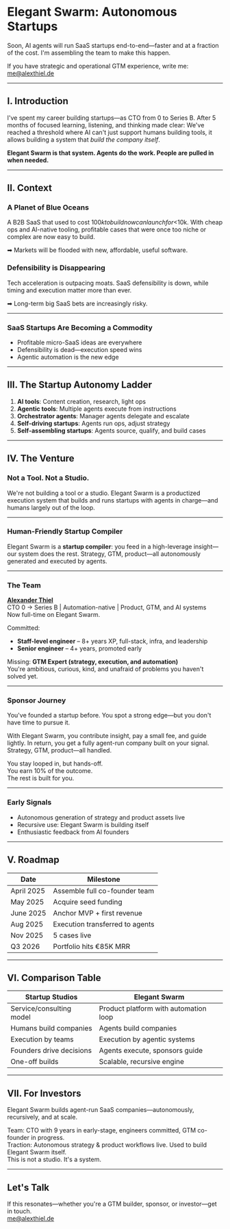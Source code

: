 # Elegant Swarm: Autonomous Startups

Soon, AI agents will run SaaS startups end-to-end—faster and at a fraction of the cost. I'm assembling the team to make this happen.

If you have strategic and operational GTM experience, write me: [me@alexthiel.de](mailto:me@alexthiel.de)

---

## I. Introduction

I've spent my career building startups—as CTO from 0 to Series B. After 5 months of focused learning, listening, and thinking made clear: We've reached a threshold where AI can't just support humans building tools, it allows building a system that *build the company itself*.

**Elegant Swarm is that system. Agents do the work. People are pulled in when needed.**

---

## II. Context

### A Planet of Blue Oceans
A B2B SaaS that used to cost $100k to build now can launch for <$10k. With cheap ops and AI-native tooling, profitable cases that were once too niche or complex are now easy to build.

➡ Markets will be flooded with new, affordable, useful software.

### Defensibility is Disappearing
Tech acceleration is outpacing moats. SaaS defensibility is down, while timing and execution matter more than ever.

➡ Long-term big SaaS bets are increasingly risky.

---

### SaaS Startups Are Becoming a Commodity

- Profitable micro-SaaS ideas are everywhere  
- Defensibility is dead—execution speed wins  
- Agentic automation is the new edge  

---

## III. The Startup Autonomy Ladder

1. **AI tools**: Content creation, research, light ops  
2. **Agentic tools**: Multiple agents execute from instructions  
3. **Orchestrator agents**: Manager agents delegate and escalate  
4. **Self-driving startups**: Agents run ops, adjust strategy  
5. **Self-assembling startups**: Agents source, qualify, and build cases

---

## IV. The Venture

### Not a Tool. Not a Studio.

We're not building a tool or a studio. Elegant Swarm is a productized execution system that builds and runs startups with agents in charge—and humans largely out of the loop.

---

### Human-Friendly Startup Compiler

Elegant Swarm is a **startup compiler**: you feed in a high-leverage insight—our system does the rest. Strategy, GTM, product—all autonomously generated and executed by agents.

---

### The Team

**[Alexander Thiel](https://www.linkedin.com/in/reasn/)**  
CTO 0 → Series B | Automation-native | Product, GTM, and AI systems  
Now full-time on Elegant Swarm. 

Committed:
- **Staff-level engineer** – 8+ years XP, full-stack, infra, and leadership
- **Senior engineer** – 4+ years, promoted early

Missing: **GTM Expert (strategy, execution, and automation)**  
You're ambitious, curious, kind, and unafraid of problems you haven't solved yet.

---

### Sponsor Journey

You've founded a startup before. You spot a strong edge—but you don't have time to pursue it.

With Elegant Swarm, you contribute insight, pay a small fee, and guide lightly. In return, you get a fully agent-run company built on your signal. Strategy, GTM, product—all handled.

You stay looped in, but hands-off.  
You earn 10% of the outcome.  
The rest is built for you.

---

### Early Signals

- Autonomous generation of strategy and product assets live
- Recursive use: Elegant Swarm is building itself
- Enthusiastic feedback from AI founders

---

## V. Roadmap

| Date           | Milestone                           |
|----------------|-------------------------------------|
| April 2025     | Assemble full co-founder team       |
| May 2025       | Acquire seed funding                |
| June 2025      | Anchor MVP + first revenue          |
| Aug 2025       | Execution transferred to agents     |
| Nov 2025       | 5 cases live                        |
| Q3 2026        | Portfolio hits €85K MRR             |

---

## VI. Comparison Table

| **Startup Studios**       | **Elegant Swarm**                      |
|---------------------------|----------------------------------------|
| Service/consulting model  | Product platform with automation loop  |
| Humans build companies    | Agents build companies                 |
| Execution by teams        | Execution by agentic systems           |
| Founders drive decisions  | Agents execute, sponsors guide         |
| One-off builds            | Scalable, recursive engine             |

---

## VII. For Investors

Elegant Swarm builds agent-run SaaS companies—autonomously, recursively, and at scale.

Team: CTO with 9 years in early-stage, engineers committed, GTM co-founder in progress.  
Traction: Autonomous strategy & product workflows live. Used to build Elegant Swarm itself.  
This is not a studio. It's a system.

---

## Let's Talk

If this resonates—whether you're a GTM builder, sponsor, or investor—get in touch.  
[me@alexthiel.de](mailto:me@alexthiel.de)